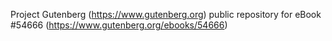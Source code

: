 Project Gutenberg (https://www.gutenberg.org) public repository for
eBook #54666 (https://www.gutenberg.org/ebooks/54666)
